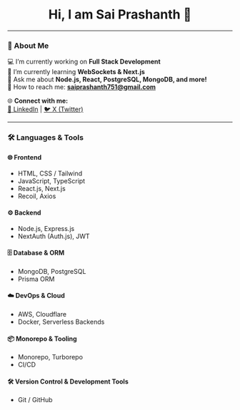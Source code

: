 <h1 align="center"><b>Hi, I am Sai Prashanth 👋</b></h1>

---

### 🚀 About Me  
💻 I’m currently working on **Full Stack Development**  
📖 I’m currently learning **WebSockets & Next.js**  
💬 Ask me about **Node.js, React, PostgreSQL, MongoDB, and more!**  
📩 How to reach me: **saiprashanth751@gmail.com**  

🌐 **Connect with me:**  
[🔗 LinkedIn](https://linkedin.com/in/sai-prashanth-029058220) | [🐦 X (Twitter)](https://x.com/saiprashanth751)  

---

### 🛠 Languages & Tools  

#### 🌐 Frontend  
- HTML, CSS / Tailwind  
- JavaScript, TypeScript  
- React.js, Next.js  
- Recoil, Axios  

#### ⚙️ Backend  
- Node.js, Express.js  
- NextAuth (Auth.js), JWT  

#### 🗄 Database & ORM  
- MongoDB, PostgreSQL  
- Prisma ORM  

#### ☁️ DevOps & Cloud  
- AWS, Cloudflare  
- Docker, Serverless Backends  

#### 📦 Monorepo & Tooling  
- Monorepo, Turborepo  
- CI/CD  

#### 🛠 Version Control & Development Tools  
- Git / GitHub  

<!---
saiprashanth751/saiprashanth751 is a ✨ special ✨ repository because its `README.md` (this file) appears on your GitHub profile.
You can click the Preview link to take a look at your changes.
--->
